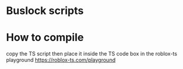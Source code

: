 # Buslock scripts

# How to compile
copy the TS script then place it inside the TS code box in the roblox-ts playground
https://roblox-ts.com/playground
